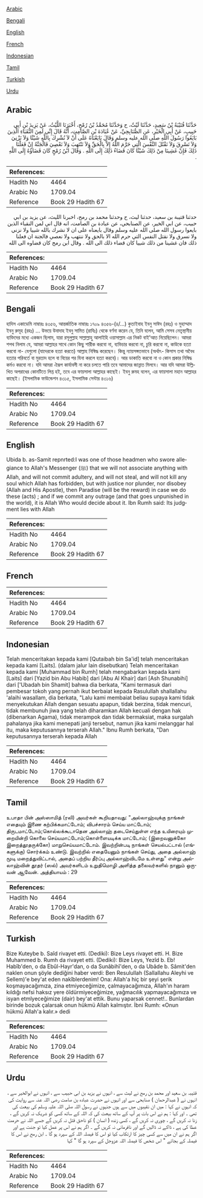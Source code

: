 [Arabic](#arabic)

[Bengali](#bengali)

[English](#english)

[French](#french)

[Indonesian](#indonesian)

[Tamil](#tamil)

[Turkish](#turkish)

[Urdu](#urdu)

## Arabic


<div dir="rtl" lang="ar" style={{fontSize:'larger',backgroundColor:'#f8f9fa',padding:20}}>
حَدَّثَنَا قُتَيْبَةُ بْنُ سَعِيدٍ، حَدَّثَنَا لَيْثٌ، ح وَحَدَّثَنَا مُحَمَّدُ بْنُ رُمْحٍ، أَخْبَرَنَا اللَّيْثُ، عَنْ يَزِيدَ بْنِ أَبِي حَبِيبٍ، عَنْ أَبِي الْخَيْرِ، عَنِ الصُّنَابِحِيِّ، عَنْ عُبَادَةَ بْنِ الصَّامِتِ، أَنَّهُ قَالَ إِنِّي لَمِنَ النُّقَبَاءِ الَّذِينَ بَايَعُوا رَسُولَ اللَّهِ صلى الله عليه وسلم وَقَالَ بَايَعْنَاهُ عَلَى أَنْ لاَ نُشْرِكَ بِاللَّهِ شَيْئًا وَلاَ نَزْنِيَ وَلاَ نَسْرِقَ وَلاَ نَقْتُلَ النَّفْسَ الَّتِي حَرَّمَ اللَّهُ إِلاَّ بِالْحَقِّ وَلاَ نَنْتَهِبَ وَلاَ نَعْصِيَ فَالْجَنَّةُ إِنْ فَعَلْنَا ذَلِكَ فَإِنْ غَشِينَا مِنْ ذَلِكَ شَيْئًا كَانَ قَضَاءُ ذَلِكَ إِلَى اللَّهِ ‏.‏ وَقَالَ ابْنُ رُمْحٍ كَانَ قَضَاؤُهُ إِلَى اللَّهِ ‏.‏
</div>
<div style={{backgroundColor:'#f8f9fa',padding:20, marginBottom: 10}}><table> <thead> <tr> <th>References:</th> <th></th> </tr> </thead> <tbody><tr><td>Hadith No</td><td>4464</td></tr><tr><td>Arabic No</td><td>1709.04</td></tr><tr><td>Reference</td><td>Book 29 Hadith 67</td></tr></tbody></table></div>


<div dir="rtl" lang="ar" style={{fontSize:'larger',backgroundColor:'#f8f9fa',padding:20}}>
حدثنا قتيبة بن سعيد، حدثنا ليث، ح وحدثنا محمد بن رمح، اخبرنا الليث، عن يزيد بن ابي حبيب، عن ابي الخير، عن الصنابحي، عن عبادة بن الصامت، انه قال اني لمن النقباء الذين بايعوا رسول الله صلى الله عليه وسلم وقال بايعناه على ان لا نشرك بالله شييا ولا نزني ولا نسرق ولا نقتل النفس التي حرم الله الا بالحق ولا ننتهب ولا نعصي فالجنة ان فعلنا ذلك فان غشينا من ذلك شييا كان قضاء ذلك الى الله . وقال ابن رمح كان قضاوه الى الله
</div>
<div style={{backgroundColor:'#f8f9fa',padding:20, marginBottom: 10}}><table> <thead> <tr> <th>References:</th> <th></th> </tr> </thead> <tbody><tr><td>Hadith No</td><td>4464</td></tr><tr><td>Arabic No</td><td>1709.04</td></tr><tr><td>Reference</td><td>Book 29 Hadith 67</td></tr></tbody></table></div>

## Bengali


<div dir="ltr" lang="bn" style={{fontSize:'larger',backgroundColor:'#f8f9fa',padding:20}}>
হাদিস একাডেমি নাম্বারঃ ৪৩৫৬, আন্তর্জাতিক নাম্বারঃ ১৭০৯ ৪৩৫৬-(৪/...) কুতাইবাহ ইবনু সাঈদ (রহঃ) ও মুহাম্মাদ ইবনু রুমূহ (রহঃ) ... উভয়ে উবাদাহ ইবনু সামিত (রাযিঃ) থেকে বর্ণনা করেন যে, তিনি বলেন, আমি সেসব নেতৃস্থানীয় ব্যক্তিদের মধ্যে একজন ছিলাম, যারা রসূলুল্লাহ সাল্লাল্লাহু আলাইহি ওয়াসাল্লাম এর নিকট বাই’আত নিয়েছিলেন। আমরা শপথ নিলাম যে, আমরা আল্লাহর সাথে কোন কিছু শারীক করবো না, ব্যভিচার করবো না, চুরি করবো না, কাউকে হত্যা করবো না- যেগুলো (যাদেরকে হত্যা করতে) আল্লাহ নিষিদ্ধ করেছেন। কিন্তু ন্যায়সঙ্গতভাবে (অর্থাৎ- কিসাস তথা অবৈধ হত্যার পরিবর্তে বা মুরতাদ হলে বা বিয়ের পর যিনা করলে হত্যা করবে)। আর ডাকাতি করবো না ও কোন প্রকার নিষিদ্ধ কর্মও করবো না। যদি আমরা ঐরূপ কার্যাবলী না করে চলতে পারি তবে আমাদের জান্নাত মিলবে। আর যদি আমরা উল্লিখিত অপরাধের কোনটিতে লিপ্ত হই, তবে এর ফায়সালা আল্লাহর কাছেই। ইবনু রুমহ বলেন, এর ফায়সালা মহান আল্লাহর কাছেই। (ইসলামিক ফাউন্ডেশন ৪৩১৫, ইসলামিক সেন্টার ৪৩১৬)
</div>
<div style={{backgroundColor:'#f8f9fa',padding:20, marginBottom: 10}}><table> <thead> <tr> <th>References:</th> <th></th> </tr> </thead> <tbody><tr><td>Hadith No</td><td>4464</td></tr><tr><td>Arabic No</td><td>1709.04</td></tr><tr><td>Reference</td><td>Book 29 Hadith 67</td></tr></tbody></table></div>

## English


<div dir="ltr" lang="en" style={{fontSize:'larger',backgroundColor:'#f8f9fa',padding:20}}>
Ubida b. as-Samit repnrted:I was one of those headmen who swore allegiance to Allah's Messenger (ﷺ) that we will not associate anything with Allah, and will not commit adultery, and will not steal, and will not kill any soul which Allah has forbidden, but with justice nor plunder, nor disobey (Allah and His Apostle), then Paradise (will be the reward) in case we do these (acts) ; and if we commit any outrage (and that goes unpunished in the world), it is Allah Who would decide about it. Ibn Rumh said: Its judgment lies with Allah
</div>
<div style={{backgroundColor:'#f8f9fa',padding:20, marginBottom: 10}}><table> <thead> <tr> <th>References:</th> <th></th> </tr> </thead> <tbody><tr><td>Hadith No</td><td>4464</td></tr><tr><td>Arabic No</td><td>1709.04</td></tr><tr><td>Reference</td><td>Book 29 Hadith 67</td></tr></tbody></table></div>

## French


<div dir="ltr" lang="fr" style={{fontSize:'larger',backgroundColor:'#f8f9fa',padding:20}}>

</div>
<div style={{backgroundColor:'#f8f9fa',padding:20, marginBottom: 10}}><table> <thead> <tr> <th>References:</th> <th></th> </tr> </thead> <tbody><tr><td>Hadith No</td><td>4464</td></tr><tr><td>Arabic No</td><td>1709.04</td></tr><tr><td>Reference</td><td>Book 29 Hadith 67</td></tr></tbody></table></div>

## Indonesian


<div dir="ltr" lang="id" style={{fontSize:'larger',backgroundColor:'#f8f9fa',padding:20}}>
Telah menceritakan kepada kami [Qutaibah bin Sa'id] telah menceritakan kepada kami [Laits]. (dalam jalur lain disebutkan) Telah menceritakan kepada kami [Muhammad bin Rumh] telah mengabarkan kepada kami [Laits] dari [Yazid bin Abu Habib] dari [Abu Al Khair] dari [Ash Shunabihi] dari ['Ubadah bin Shamit] bahwa dia berkata, "Kami termasuk dari pembesar tokoh yang pernah ikut berbaiat kepada Rasulullah shallallahu 'alaihi wasallam, dia berkata, "Lalu kami membaiat beliau supaya kami tidak menyekutukan Allah dengan sesuatu apapun, tidak berzina, tidak mencuri, tidak membunuh jiwa yang telah diharamkan Allah kecuali dengan hak (dibenarkan Agama), tidak merampok dan tidak bermaksiat, maka surgalah pahalanya jika kami menepati janji tersebut, namun jika kami melanggar hal itu, maka keputusannya terserah Allah." Ibnu Rumh berkata, "Dan keputusannya terserah kepada Allah
</div>
<div style={{backgroundColor:'#f8f9fa',padding:20, marginBottom: 10}}><table> <thead> <tr> <th>References:</th> <th></th> </tr> </thead> <tbody><tr><td>Hadith No</td><td>4464</td></tr><tr><td>Arabic No</td><td>1709.04</td></tr><tr><td>Reference</td><td>Book 29 Hadith 67</td></tr></tbody></table></div>

## Tamil


<div dir="ltr" lang="ta" style={{fontSize:'larger',backgroundColor:'#f8f9fa',padding:20}}>
உபாதா பின் அஸ்ஸாமித் (ரலி) அவர்கள் கூறியதாவது: "அல்லாஹ்வுக்கு நாங்கள் எதையும் இணை கற்பிக்கமாட்டோம்; விபச்சாரம் செய்ய மாட்டோம்; திருடமாட்டோம்;கொல்லக்கூடாதென அல்லாஹ் தடைசெய்துள்ள எந்த உயிரையும் முறையின்றி கொலை செய்யமாட்டோம்;கொள்ளையடிக்க மாட்டோம்; (இறைவனுக்கோ இறைத்தூதருக்கோ) மாறுசெய்யமாட்டோம். இவற்றின்படி நாங்கள் செயல்பட்டால் (எங்களுக்கு) சொர்க்கம் உண்டு. இவற்றில் எதையேனும் நாங்கள் செய்து, அதை அல்லாஹ் மூடி மறைத்துவிட்டால், அதைப் பற்றிய தீர்ப்பு அல்லாஹ்விடமே உள்ளது" என்று அல்லாஹ்வின் தூதர் (ஸல்) அவர்களிடம் உறுதிமொழி அளித்த தலைவர்களில் நானும் ஒருவன் ஆவேன். அத்தியாயம் : 29
</div>
<div style={{backgroundColor:'#f8f9fa',padding:20, marginBottom: 10}}><table> <thead> <tr> <th>References:</th> <th></th> </tr> </thead> <tbody><tr><td>Hadith No</td><td>4464</td></tr><tr><td>Arabic No</td><td>1709.04</td></tr><tr><td>Reference</td><td>Book 29 Hadith 67</td></tr></tbody></table></div>

## Turkish


<div dir="ltr" lang="tr" style={{fontSize:'larger',backgroundColor:'#f8f9fa',padding:20}}>
Bize Kuteybe b. Saîd rivayet etti. (Dediki): Bize Leys rivayet etti. H. Bize Muhammed b. Rumh da rivayet etti. (Dediki): Bize Leys, Yezîd b. Eb! Habîb'den, o da Ebûl-Hayr'dan, o da Sunâbihî'den, o da Ubâde b. Sâmit'den naklen onun şöyle dediğini haber verdi: Ben Resulullah (SalIallahu Aleyhi ve Sellem)'e bey'at eden nakîblerdenim! Ona: Allah'a hiç bir şeyi şerik koşmayacağımıza, zina etmiyeceğimize, çalmayacağımıza, Allah'ın haram kıldığı nefsi haksız yere öîdürmiyeceğimize, yağmacılık yapmayacağımıza ve isyan etmlyeceğimize (dair) bey'at ettik. Bunu yaparsak cennet!.. Bunlardan birinde bozuk çalarsak onun hükmü Allah kalmıştır. İbni Rumh: «Onun hükmü Allah'a kalır.» dedi
</div>
<div style={{backgroundColor:'#f8f9fa',padding:20, marginBottom: 10}}><table> <thead> <tr> <th>References:</th> <th></th> </tr> </thead> <tbody><tr><td>Hadith No</td><td>4464</td></tr><tr><td>Arabic No</td><td>1709.04</td></tr><tr><td>Reference</td><td>Book 29 Hadith 67</td></tr></tbody></table></div>

## Urdu


<div dir="rtl" lang="ur" style={{fontSize:'larger',backgroundColor:'#f8f9fa',padding:20}}>
قتیبہ بن سعید اور محمد بن رمح نے لیث سے ، انہوں نے یزید بن ابی حبیب سے ، انہوں نے ابوالخیر سے ، انہوں نے ( عبدالرحمان ) صنابحی سے اور انہوں نے حضرت عبادہ بن صامت رضی اللہ عنہ سے روایت کی کہ انہوں نے کہا : میں ان نقیبوں میں سے ہوں جنہوں نے رسول اللہ صلی اللہ علیہ وسلم کی بیعت کی تھی ۔ اور کہا : ہم نے اس بات پر آپ کے ساتھ بیعت کی کہ اللہ کے ساتھ کسی کو شریک نہ کریں گے ، زنا نہ کریں گے ، چوری نہ کریں گے ، کسی زندہ ( انسان ) کو ناحق قتل نہ کریں گے جسے اللہ نے حرمت عطا کی ہے ، ڈاکے نہ ڈالیں گے اور نافرمانی نہ کریں گے ۔ اگر ہم نے اس پر عمل کیا تو جنت ہے اور اگر ہم نے ان میں سے کسی چیز کا ارتکاب کیا تو اس کا فیصلہ اللہ کے سپرد ہو گا ۔ ابن رمح نے اس کا فیصلہ کے بجائے " اس شخص کا فیصلہ اللہ عزوجل کے سپرد ہو گا " کہا
</div>
<div style={{backgroundColor:'#f8f9fa',padding:20, marginBottom: 10}}><table> <thead> <tr> <th>References:</th> <th></th> </tr> </thead> <tbody><tr><td>Hadith No</td><td>4464</td></tr><tr><td>Arabic No</td><td>1709.04</td></tr><tr><td>Reference</td><td>Book 29 Hadith 67</td></tr></tbody></table></div>
